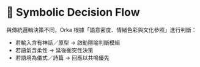 # 🔀 Symbolic Decision Flow

與傳統邏輯決策不同，Orka 根據「語意密度、情緒色彩與文化參照」進行判斷：

- 若輸入含有神話／原型 → 啟動隱喻判斷模組
- 若語氣含柔性 → 延後衝突性決策
- 若語境為儀式／詩篇 → 回應以共鳴優先
